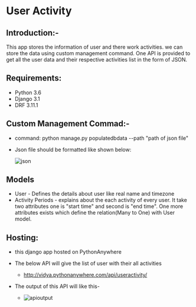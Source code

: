 # User Activity

## Introduction:-
This app stores the information of user and there work activities. we can store the data using custom management command. One API is provided to                    get all the user data and their respective activities list in the form of JSON.

## Requirements:
  - Python 3.6
  - Django 3.1
  - DRF 3.11.1

## Custom Management Commad:- 
  - command: python manage.py populatedbdata  --path  "path of json file"
  - Json file should be formatted like shown below:
      
      ![json](https://user-images.githubusercontent.com/31935438/89707884-fdcf6680-d98f-11ea-934d-1b1618c3d357.png)
  
  

## Models
  - User -  Defines the details about user like real name and timezone
  - Activity Periods - explains about the each activity of every user. It take two attributes one is "start time" and second is "end time". One more attributes                            exists which define the relation(Many to One) with User model.
  
  
## Hosting:
  - this django app hosted on PythonAnywhere
  - The below API will give the list of user with their all activities
      - http://vidya.pythonanywhere.com/api/useractivity/
  - The output of this API will like this-
    
       - ![apioutput](https://user-images.githubusercontent.com/31935438/89708049-797de300-d991-11ea-9dda-2548ac234479.png)

